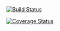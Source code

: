 [![Build Status](https://travis-ci.com/pheasant98/Assignment-2.svg?branch=master)](https://travis-ci.com/pheasant98/Assignment-2)

[![Coverage Status](https://coveralls.io/repos/github/pheasant98/Assignment-2/badge.svg?branch=master)](https://coveralls.io/github/pheasant98/Assignment-2?branch=master)